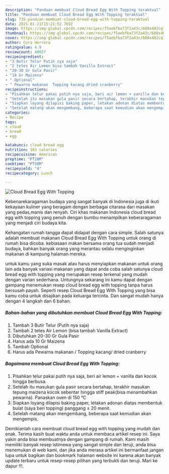 ```yaml
---
description: "Panduan membuat Cloud Bread Egg With Topping teraktual"
title: "Panduan membuat Cloud Bread Egg With Topping teraktual"
slug: 735-panduan-membuat-cloud-bread-egg-with-topping-teraktual
date: 2021-01-21T15:21:52.769Z
image: https://img-global.cpcdn.com/recipes/f5aebfba73f2a43c/680x482cq70/cloud-bread-egg-with-topping-foto-resep-utama.jpg
thumbnail: https://img-global.cpcdn.com/recipes/f5aebfba73f2a43c/680x482cq70/cloud-bread-egg-with-topping-foto-resep-utama.jpg
cover: https://img-global.cpcdn.com/recipes/f5aebfba73f2a43c/680x482cq70/cloud-bread-egg-with-topping-foto-resep-utama.jpg
author: Cora Herrera
ratingvalue: 4.9
reviewcount: 40027
recipeingredient:
- "3 Butir Telur Putih nya saja"
- "2 tetes Air Lemon bisa tambah Vanilla Extract"
- "20-30 Gr Gula Pasir"
- "10 Gr Maizena"
- " Optional"
- " Pewarna makanan  Topping kacang dried cranberry"
recipeinstructions:
- "Pisahkan telur pakai putih nya saja, beri air lemon + vanilla dan kocok hingga berbusa."
- "Setelah itu masukan gula pasir secara bertahap, terakhir masukan tepung maizena kocok sebentar hingga stiff peak(bisa menambahkan pewarna). Panaskan oven di 150 °C"
- "Siapkan loyang dilapisi baking paper, letakan adonan diatas membentuk bulat (saya beri topping) panggang ± 20 menit."
- "Setelah matang akan mengembang, beberapa saat kemudian akan mengempis."
categories:
- Recipe
tags:
- cloud
- bread
- egg

katakunci: cloud bread egg 
nutrition: 163 calories
recipecuisine: American
preptime: "PT28M"
cooktime: "PT50M"
recipeyield: "4"
recipecategory: Lunch

---
```



![Cloud Bread Egg With Topping](https://img-global.cpcdn.com/recipes/f5aebfba73f2a43c/680x482cq70/cloud-bread-egg-with-topping-foto-resep-utama.jpg)

Kebenarekaragaman budaya yang sangat banyak di Indonesia juga di ikuti kekayaan kuliner yang beragam dengan berbagai citarasa dari masakan yang pedas,manis dan renyah. Ciri khas makanan Indonesia cloud bread egg with topping yang penuh dengan bumbu menampilkan keberaragaman yang menjadi ciri budaya kita.


Kehangatan rumah tangga dapat didapat dengan cara simple. Salah satunya adalah membuat makanan Cloud Bread Egg With Topping untuk orang di rumah bisa dicoba. kebiasaan makan bersama orang tua sudah menjadi budaya, bahkan banyak orang yang merantau selalu menginginkan makanan di kampung halaman mereka.



untuk kamu yang suka masak atau harus menyiapkan makanan untuk orang lain ada banyak variasi makanan yang dapat anda coba salah satunya cloud bread egg with topping yang merupakan resep terkenal yang mudah dengan varian sederhana. Untungnya sekarang ini kamu dapat dengan gampang menemukan resep cloud bread egg with topping tanpa harus bersusah payah.
Seperti resep Cloud Bread Egg With Topping yang bisa kamu coba untuk disajikan pada keluarga tercinta. Dan sangat mudah hanya dengan 4 langkah dan 6 bahan.


<!--inarticleads1-->

##### Bahan-bahan yang dibutuhkan membuat Cloud Bread Egg With Topping:

1. Tambah 3 Butir Telur (Putih nya saja)
1. Tambah 2 tetes Air Lemon (bisa tambah Vanilla Extract)
1. Dibutuhkan 20-30 Gr Gula Pasir
1. Harus ada 10 Gr Maizena
1. Tambah  Optional
1. Harus ada  Pewarna makanan / Topping kacang/ dried cranberry




<!--inarticleads2-->

##### Bagaimana membuat  Cloud Bread Egg With Topping:

1. Pisahkan telur pakai putih nya saja, beri air lemon + vanilla dan kocok hingga berbusa.
1. Setelah itu masukan gula pasir secara bertahap, terakhir masukan tepung maizena kocok sebentar hingga stiff peak(bisa menambahkan pewarna). Panaskan oven di 150 °C
1. Siapkan loyang dilapisi baking paper, letakan adonan diatas membentuk bulat (saya beri topping) panggang ± 20 menit.
1. Setelah matang akan mengembang, beberapa saat kemudian akan mengempis.




Demikianlah cara membuat cloud bread egg with topping yang mudah dan enak. Terima kasih buat waktu anda untuk membaca artikel resep ini. Saya yakin anda bisa membuatnya dengan gampang di rumah. Kami masih memiliki banyak resep istimewa yang sangat simple dan teruji, anda bisa menemukan di web kami, dan jika anda merasa artikel ini bermanfaat jangan lupa untuk bagikan dan bookmark halaman website ini karena akan banyak update terbaru untuk resep-resep pilihan yang terbukti dan teruji. Mari ke dapur !!!. 
